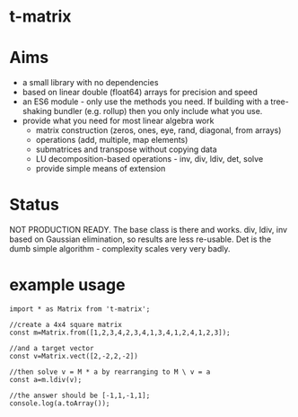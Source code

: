 # t-matrix

# Aims
- a small library with no dependencies
- based on linear double (float64) arrays for precision and speed
- an ES6 module - only use the methods you need.  If building with a tree-shaking bundler (e.g. rollup) then you only include what you use.
- provide what you need for most linear algebra work
  - matrix construction (zeros, ones, eye, rand, diagonal, from arrays)
  - operations (add, multiple, map elements)
  - submatrices and transpose without copying data
  - LU decomposition-based operations - inv, div, ldiv, det, solve
  - provide simple means of extension

# Status
NOT PRODUCTION READY.  The base class is there and works.  div, ldiv, inv based on Gaussian elimination, so results are less re-usable.
Det is the dumb simple algorithm - complexity scales very very badly.

# example usage

```
import * as Matrix from 't-matrix';

//create a 4x4 square matrix
const m=Matrix.from([1,2,3,4,2,3,4,1,3,4,1,2,4,1,2,3]);

//and a target vector
const v=Matrix.vect([2,-2,2,-2])

//then solve v = M * a by rearranging to M \ v = a
const a=m.ldiv(v);

//the answer should be [-1,1,-1,1];
console.log(a.toArray());
```
